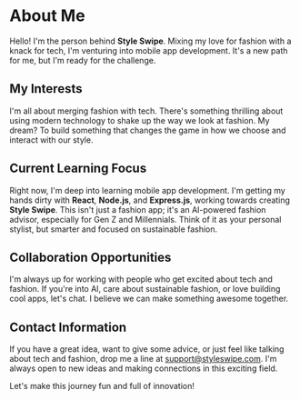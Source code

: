 # About Me
Hello! I'm the person behind **Style Swipe**. Mixing my love for fashion with a knack for tech, I'm venturing into mobile app development. It's a new path for me, but I'm ready for the challenge.

## My Interests
I'm all about merging fashion with tech. There's something thrilling about using modern technology to shake up the way we look at fashion. My dream? To build something that changes the game in how we choose and interact with our style.

## Current Learning Focus
Right now, I'm deep into learning mobile app development. I'm getting my hands dirty with **React**, **Node.js**, and **Express.js**, working towards creating **Style Swipe**. This isn't just a fashion app; it's an AI-powered fashion advisor, especially for Gen Z and Millennials. Think of it as your personal stylist, but smarter and focused on sustainable fashion.

## Collaboration Opportunities
I'm always up for working with people who get excited about tech and fashion. If you're into AI, care about sustainable fashion, or love building cool apps, let's chat. I believe we can make something awesome together.

## Contact Information
If you have a great idea, want to give some advice, or just feel like talking about tech and fashion, drop me a line at [support@styleswipe.com](mailto:support@styleswipe.com). I'm always open to new ideas and making connections in this exciting field.

Let's make this journey fun and full of innovation!
